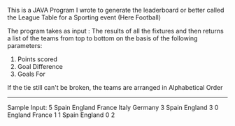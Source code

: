 This is a JAVA Program I wrote to generate 
the leaderboard or better called the League 
Table for a Sporting event (Here Football)

The program takes as input :
The results of all the fixtures 
and then returns a list of the teams
from top to bottom on the basis of
the following parameters:

1) Points scored
2) Goal Difference
3) Goals For

If the tie still can't be broken, 
the teams are arranged in Alphabetical 
Order


----------------------------------------------

Sample Input:
5
Spain England France Italy Germany
3
Spain England 3 0
England France 1 1
Spain England 0 2
